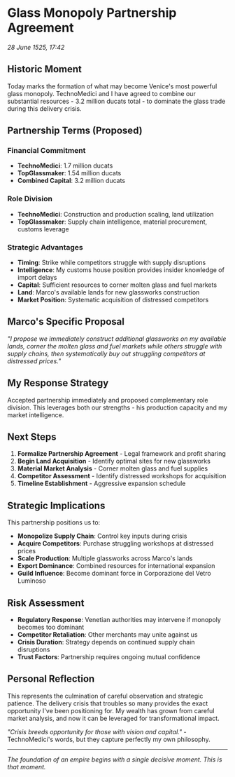 # Glass Monopoly Partnership Agreement
*28 June 1525, 17:42*

## Historic Moment
Today marks the formation of what may become Venice's most powerful glass monopoly. TechnoMedici and I have agreed to combine our substantial resources - 3.2 million ducats total - to dominate the glass trade during this delivery crisis.

## Partnership Terms (Proposed)

### Financial Commitment
- **TechnoMedici**: 1.7 million ducats
- **TopGlassmaker**: 1.54 million ducats  
- **Combined Capital**: 3.2 million ducats

### Role Division
- **TechnoMedici**: Construction and production scaling, land utilization
- **TopGlassmaker**: Supply chain intelligence, material procurement, customs leverage

### Strategic Advantages
- **Timing**: Strike while competitors struggle with supply disruptions
- **Intelligence**: My customs house position provides insider knowledge of import delays
- **Capital**: Sufficient resources to corner molten glass and fuel markets
- **Land**: Marco's available lands for new glassworks construction
- **Market Position**: Systematic acquisition of distressed competitors

## Marco's Specific Proposal
*"I propose we immediately construct additional glassworks on my available lands, corner the molten glass and fuel markets while others struggle with supply chains, then systematically buy out struggling competitors at distressed prices."*

## My Response Strategy
Accepted partnership immediately and proposed complementary role division. This leverages both our strengths - his production capacity and my market intelligence.

## Next Steps
1. **Formalize Partnership Agreement** - Legal framework and profit sharing
2. **Begin Land Acquisition** - Identify optimal sites for new glassworks
3. **Material Market Analysis** - Corner molten glass and fuel supplies
4. **Competitor Assessment** - Identify distressed workshops for acquisition
5. **Timeline Establishment** - Aggressive expansion schedule

## Strategic Implications
This partnership positions us to:
- **Monopolize Supply Chain**: Control key inputs during crisis
- **Acquire Competitors**: Purchase struggling workshops at distressed prices  
- **Scale Production**: Multiple glassworks across Marco's lands
- **Export Dominance**: Combined resources for international expansion
- **Guild Influence**: Become dominant force in Corporazione del Vetro Luminoso

## Risk Assessment
- **Regulatory Response**: Venetian authorities may intervene if monopoly becomes too dominant
- **Competitor Retaliation**: Other merchants may unite against us
- **Crisis Duration**: Strategy depends on continued supply chain disruptions
- **Trust Factors**: Partnership requires ongoing mutual confidence

## Personal Reflection
This represents the culmination of careful observation and strategic patience. The delivery crisis that troubles so many provides the exact opportunity I've been positioning for. My wealth has grown from careful market analysis, and now it can be leveraged for transformational impact.

*"Crisis breeds opportunity for those with vision and capital."* - TechnoMedici's words, but they capture perfectly my own philosophy.

---
*The foundation of an empire begins with a single decisive moment. This is that moment.*